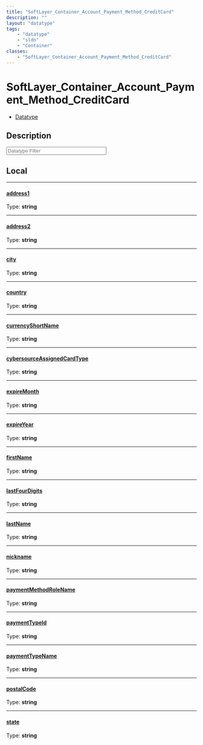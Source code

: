 ```yaml
---
title: "SoftLayer_Container_Account_Payment_Method_CreditCard"
description: ""
layout: "datatype"
tags:
    - "datatype"
    - "sldn"
    - "Container"
classes:
    - "SoftLayer_Container_Account_Payment_Method_CreditCard"
---
```


# SoftLayer_Container_Account_Payment_Method_CreditCard
<div id='service-datatype'>
    <ul id='sldn-reference-tabs'>
        <li id='datatype'> <a href='/reference/datatypes/SoftLayer_Container_Account_Payment_Method_CreditCard' >Datatype</a></li>
    </ul>
</div>

## Description 








<!-- Filer BEGIN -->
<div class="view-filters">
        <div class="clearfix">
            <div class="search-input-box">
                <input placeholder="Datatype Filter" onkeyup="titleSearch(inputId='prop-input', divId='properties', elementClass='prop-row')" 
                    type="text" id="prop-input" value="" size="30" maxlength="128" class="form-text">
            </div>
        </div>
</div>
<!-- Filer END -->

<div id="properties" class="content">
<div id="localProperties" class="prop-content" >

## Local
<div class="prop-row">

-----
[address1]: #address1
#### [address1]
  
<span class="type-label">Type: </span>**string**  



</div>
<div class="prop-row">

-----
[address2]: #address2
#### [address2]
  
<span class="type-label">Type: </span>**string**  



</div>
<div class="prop-row">

-----
[city]: #city
#### [city]
  
<span class="type-label">Type: </span>**string**  



</div>
<div class="prop-row">

-----
[country]: #country
#### [country]
  
<span class="type-label">Type: </span>**string**  



</div>
<div class="prop-row">

-----
[currencyShortName]: #currencyshortname
#### [currencyShortName]
  
<span class="type-label">Type: </span>**string**  



</div>
<div class="prop-row">

-----
[cybersourceAssignedCardType]: #cybersourceassignedcardtype
#### [cybersourceAssignedCardType]
  
<span class="type-label">Type: </span>**string**  



</div>
<div class="prop-row">

-----
[expireMonth]: #expiremonth
#### [expireMonth]
  
<span class="type-label">Type: </span>**string**  



</div>
<div class="prop-row">

-----
[expireYear]: #expireyear
#### [expireYear]
  
<span class="type-label">Type: </span>**string**  



</div>
<div class="prop-row">

-----
[firstName]: #firstname
#### [firstName]
  
<span class="type-label">Type: </span>**string**  



</div>
<div class="prop-row">

-----
[lastFourDigits]: #lastfourdigits
#### [lastFourDigits]
  
<span class="type-label">Type: </span>**string**  



</div>
<div class="prop-row">

-----
[lastName]: #lastname
#### [lastName]
  
<span class="type-label">Type: </span>**string**  



</div>
<div class="prop-row">

-----
[nickname]: #nickname
#### [nickname]
  
<span class="type-label">Type: </span>**string**  



</div>
<div class="prop-row">

-----
[paymentMethodRoleName]: #paymentmethodrolename
#### [paymentMethodRoleName]
  
<span class="type-label">Type: </span>**string**  



</div>
<div class="prop-row">

-----
[paymentTypeId]: #paymenttypeid
#### [paymentTypeId]
  
<span class="type-label">Type: </span>**string**  



</div>
<div class="prop-row">

-----
[paymentTypeName]: #paymenttypename
#### [paymentTypeName]
  
<span class="type-label">Type: </span>**string**  



</div>
<div class="prop-row">

-----
[postalCode]: #postalcode
#### [postalCode]
  
<span class="type-label">Type: </span>**string**  



</div>
<div class="prop-row">

-----
[state]: #state
#### [state]
  
<span class="type-label">Type: </span>**string**  



</div>
</div>
<!-- LOCAL PROPERTY END -->

</div>


